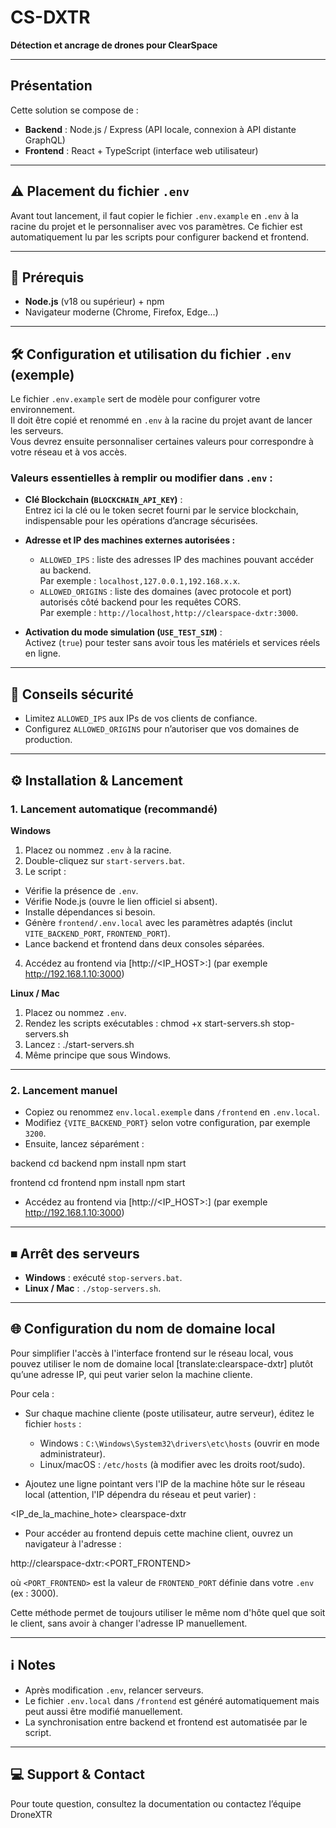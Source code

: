 # CS-DXTR
**Détection et ancrage de drones pour ClearSpace**

---

## Présentation

Cette solution se compose de :
- **Backend** : Node.js / Express (API locale, connexion à API distante GraphQL)
- **Frontend** : React + TypeScript (interface web utilisateur)

---

## ⚠️ Placement du fichier `.env`

Avant tout lancement, il faut copier le fichier `.env.example` en `.env` à la racine du projet et le personnaliser avec vos paramètres.
Ce fichier est automatiquement lu par les scripts pour configurer backend et frontend.

---

## 🚀 Prérequis

- **Node.js** (v18 ou supérieur) + npm
- Navigateur moderne (Chrome, Firefox, Edge...)

---

## 🛠 Configuration et utilisation du fichier `.env` (exemple)

Le fichier `.env.example` sert de modèle pour configurer votre environnement.  
Il doit être copié et renommé en `.env` à la racine du projet avant de lancer les serveurs.  
Vous devrez ensuite personnaliser certaines valeurs pour correspondre à votre réseau et à vos accès.

### Valeurs essentielles à remplir ou modifier dans `.env` :

- **Clé Blockchain (`BLOCKCHAIN_API_KEY`)** :  
  Entrez ici la clé ou le token secret fourni par le service blockchain, indispensable pour les opérations d’ancrage sécurisées.

- **Adresse et IP des machines externes autorisées :**  
  - `ALLOWED_IPS` : liste des adresses IP des machines pouvant accéder au backend.  
    Par exemple : `localhost,127.0.0.1,192.168.x.x`.
  - `ALLOWED_ORIGINS` : liste des domaines (avec protocole et port) autorisés côté backend pour les requêtes CORS.  
    Par exemple : `http://localhost,http://clearspace-dxtr:3000`.

- **Activation du mode simulation (`USE_TEST_SIM`)** :  
  Activez (`true`) pour tester sans avoir tous les matériels et services réels en ligne.  

---

## 🔑 Conseils sécurité

- Limitez `ALLOWED_IPS` aux IPs de vos clients de confiance.
- Configurez `ALLOWED_ORIGINS` pour n’autoriser que vos domaines de production.

---

## ⚙️ Installation & Lancement

### 1. Lancement automatique (recommandé)

**Windows**

1. Placez ou nommez `.env` à la racine.
2. Double-cliquez sur `start-servers.bat`.
3. Le script :
 - Vérifie la présence de `.env`.
 - Vérifie Node.js (ouvre le lien officiel si absent).
 - Installe dépendances si besoin.
 - Génère `frontend/.env.local` avec les paramètres adaptés (inclut `VITE_BACKEND_PORT`, `FRONTEND_PORT`).
 - Lance backend et frontend dans deux consoles séparées.
4. Accédez au frontend via [http://<IP_HOST>:<PORT>] (par exemple http://192.168.1.10:3000)

**Linux / Mac**

1. Placez ou nommez `.env`.
2. Rendez les scripts exécutables :
chmod +x start-servers.sh stop-servers.sh
3. Lancez :
./start-servers.sh
4. Même principe que sous Windows.

---

### 2. Lancement manuel

- Copiez ou renommez `env.local.exemple` dans `/frontend` en `.env.local`.
- Modifiez `{VITE_BACKEND_PORT}` selon votre configuration, par exemple `3200`.
- Ensuite, lancez séparément :

backend
cd backend
npm install
npm start

frontend
cd frontend
npm install
npm start

- Accédez au frontend via [http://<IP_HOST>:<PORT>] (par exemple http://192.168.1.10:3000)

---

## ⏹ Arrêt des serveurs

- **Windows** : exécuté `stop-servers.bat`.
- **Linux / Mac** : `./stop-servers.sh`.

---

## 🌐 Configuration du nom de domaine local

Pour simplifier l'accès à l'interface frontend sur le réseau local, vous pouvez utiliser le nom de domaine local [translate:clearspace-dxtr] plutôt qu’une adresse IP, qui peut varier selon la machine cliente.

Pour cela :

- Sur chaque machine cliente (poste utilisateur, autre serveur), éditez le fichier `hosts` :
  - Windows : `C:\Windows\System32\drivers\etc\hosts` (ouvrir en mode administrateur).  
  - Linux/macOS : `/etc/hosts` (à modifier avec les droits root/sudo).

- Ajoutez une ligne pointant vers l'IP de la machine hôte sur le réseau local (attention, l'IP dépendra du réseau et peut varier) :

<IP_de_la_machine_hote> clearspace-dxtr

- Pour accéder au frontend depuis cette machine client, ouvrez un navigateur à l'adresse :

http://clearspace-dxtr:<PORT_FRONTEND>

où `<PORT_FRONTEND>` est la valeur de `FRONTEND_PORT` définie dans votre `.env` (ex : 3000).

Cette méthode permet de toujours utiliser le même nom d'hôte quel que soit le client, sans avoir à changer l'adresse IP manuellement.

---

## ℹ️ Notes

- Après modification `.env`, relancer serveurs.
- Le fichier `.env.local` dans `/frontend` est généré automatiquement mais peut aussi être modifié manuellement.
- La synchronisation entre backend et frontend est automatisée par le script.

---

## 💻 Support & Contact

Pour toute question, consultez la documentation ou contactez l’équipe DroneXTR